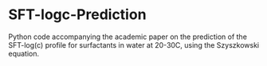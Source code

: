# SFT-logc-Prediction
Python code accompanying the academic paper on the prediction of the SFT-log(c) profile for surfactants in water at 20-30C, using the Szyszkowski equation.
